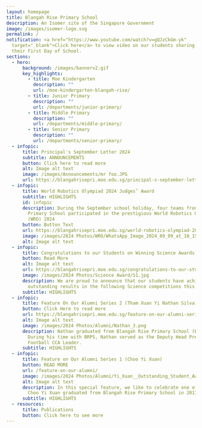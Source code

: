 ```yaml
---
layout: homepage
title: Blangah Rise Primary School
description: An Isomer site of the Singapore Government
image: /images/isomer-logo.svg
permalink: /
notification: <a href="https://www.youtube.com/watch?v=gQJzCkGm-yk"
  target="_blank">Click here</a> to view video on our students sharing about
  their First Day of School.
sections:
  - hero:
      background: /images/bannerv2.gif
      key_highlights:
        - title: Moe Kindergarten
          description: ""
          url: /moe-kindergarten-blangah-rise/
        - title: Junior Primary
          description: ""
          url: /departments/junior-primary/
        - title: Middle Primary
          description: ""
          url: /departments/middle-primary/
        - title: Senior Primary
          description: ""
          url: /departments/senior-primary/
  - infopic:
      title: Principal's September Letter 2024
      subtitle: ANNOUNCEMENTS
      button: Click here to read more
      alt: Image alt text
      image: /images/Announcements/mr foo.JPG
      url: https://blangahrisepri.moe.edu.sg/principal-s-september-letter-2024/
  - infopic:
      title: World Robotics Olympiad 2024 Judges’ Award
      subtitle: HIGHLIGHTS
      id: infopic
      description: During the September school holiday, four teams from Blangah Rise
        Primary School participated in the prestigious World Robotics Olympiad
        (WRO) 2024
      button: Button Text
      url: https://blangahrisepri.moe.edu.sg/world-robotics-olympiad-2024-judges-award/
      image: /images/2024 Photos/WRO/WhatsApp_Image_2024_09_09_at_10_15_58__1_.jpg
      alt: Image alt text
  - infopic:
      title: Congratulations to our Students on Winning Science Awards!
      button: Read More
      alt: Image alt text
      url: https://blangahrisepri.moe.edu.sg/congratulations-to-our-students-on-winning-science-awards/
      image: /images/2024 Photos/Science Award/S1.jpg
      description: We are proud to announce that our students have achieved
        outstanding results in the following Science competitions this year
      subtitle: HIGHLIGHTS
  - infopic:
      title: Feature On Our Alumni Series 2 (Tham Xuan Yi Nathan Silva)
      button: Click Here to read more
      url: https://blangahrisepri.moe.edu.sg/feature-on-our-alumni-series-2-tham-xuan-yi-nathan-silva/
      alt: Image alt text
      image: /images/2024 Photos/Alumni/Nathan_3.png
      description: Nathan graduated from Blangah Rise Primary School (BRPS) in 2023.
        During his time with BRPS, Nathan served as the Deputy Head Prefect and
        Football CCA Leader.
      subtitle: HIGHLIGHTS
  - infopic:
      title: Feature on Our Alumni Series 1 (Choo Yi Xuan)
      button: READ MORE
      url: /feature-on-our-alumni/
      image: /images/2024 Photos/Alumni/Yi_Xuan__Outstanding_Student_Award_.jpg
      alt: Image alt text
      description: In this special feature, we like to celebrate one of our alumni.
        Choo Yi Xuan graduated from Blangah Rise Primary School in 2017.
      subtitle: HIGHLIGHTS
  - resources:
      title: Publications
      button: Click here to see more
---
```


